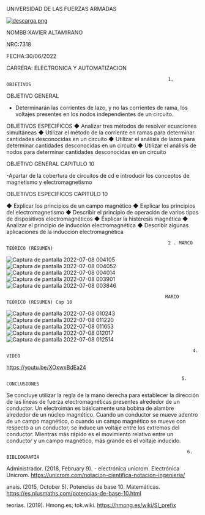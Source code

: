 UNIVERSIDAD DE LAS FUERZAS ARMADAS     

[![descarga.png](https://i.postimg.cc/zGcx4kLy/descarga.png)](https://postimg.cc/Xr9KCdkW)                         

NOMBB:XAVIER ALTAMIRANO  

NRC:7318     

FECHA:30/06/2022

CARRERA:  ELECTRONICA Y AUTOMATIZACION

                                                               1. OBJETIVOS

OBJETIVO  GENERAL

- Determinarán las corrientes de lazo, y no las corrientes de rama, los voltajes presentes en los nodos independientes de un circuito.

OBJETIVOS ESPECIFICOS 
◆ Analizar tres métodos de resolver ecuaciones simultáneas 
◆ Utilizar el método de la corriente en ramas para determinar cantidades desconocidas en un circuito
◆ Utilizar el análisis de lazos para determinar cantidades desconocidas en un circuito 
◆ Utilizar el análisis de nodos para determinar cantidades desconocidas en un circuito


OBJETIVO GENERAL CAPITULO 10

-Apartar de la cobertura de circuitos de cd e introducir los conceptos de magnetismo y electromagnetismo

OBJETIVOS ESPECIFICOS CAPITULO 10

◆ Explicar los principios de un campo magnético
◆ Explicar los principios del electromagnetismo 
◆ Describir el principio de operación de varios tipos de dispositivos electromagnéticos
◆ Explicar la histéresis magnética 
◆ Analizar el principio de inducción electromagnética
◆ Describir algunas aplicaciones de la inducción electromagnética

                                                               2 . MARCO TEÓRICO (RESUMEN)
![Captura de pantalla 2022-07-08 004105](https://user-images.githubusercontent.com/105680816/177924622-599e0dfd-914c-429a-8a21-931eb742e928.png)
![Captura de pantalla 2022-07-08 004052](https://user-images.githubusercontent.com/105680816/177924624-5729a6a4-db9a-45f4-a626-1ccb5ab57516.png)
![Captura de pantalla 2022-07-08 004014](https://user-images.githubusercontent.com/105680816/177924629-288552f9-eb43-4616-bd7c-e322fe0c79a4.png)
![Captura de pantalla 2022-07-08 003901](https://user-images.githubusercontent.com/105680816/177924631-86f87a8a-f9f2-4fc2-b402-f6ee577e8c88.png)
![Captura de pantalla 2022-07-08 003846](https://user-images.githubusercontent.com/105680816/177924632-35cb4214-fed3-4421-b316-bffe1d0d109c.png)
                                                              
                                                              MARCO TEÓRICO (RESUMEN) Cap 10
![Captura de pantalla 2022-07-08 010243](https://user-images.githubusercontent.com/105680816/177927085-cc7789dc-c8cb-4d9d-be2c-074fb3fed040.png)
![Captura de pantalla 2022-07-08 011220](https://user-images.githubusercontent.com/105680816/177928243-ba390f32-e2df-421d-9690-3a0d8664734e.png)
![Captura de pantalla 2022-07-08 011653](https://user-images.githubusercontent.com/105680816/177928839-1d4ec92d-b45d-4757-8459-4678c38b4d12.png)
![Captura de pantalla 2022-07-08 012017](https://user-images.githubusercontent.com/105680816/177929329-2fe6773b-15e5-4491-8448-9eff0754c3b8.png)
![Captura de pantalla 2022-07-08 012514](https://user-images.githubusercontent.com/105680816/177929956-15a3b00d-d688-4cfb-9bf2-4531d964b56b.png)


                                                                        4. VIDEO

https://youtu.be/XOxwxBdEa24




                                                                    5. CONCLUSIONES

Se concluye utilizar la regla de la mano derecha para establecer la dirección de las líneas de fuerza electromagnéticas presentes alrededor de un conductor. 
Un electroimán es básicamente una bobina de alambre alrededor de un núcleo magnético. Cuando un conductor se mueve adentro de un campo magnético, o cuando un campo magnético se mueve con respecto a un conductor, se induce un voltaje entre los extremos del conductor. Mientras más rápido es el movimiento relativo entre un conductor y un campo magnético, más grande es el voltaje inducido. 

                                                                      6. BIBLIOGRAFÍA



Administrador. (2018, February 9). - electrónica unicrom. Electrónica Unicrom. https://unicrom.com/notacion-cientifica-notacion-ingenieria/

anais. (2015, October 5). Potencias de base 10. Matemáticas. https://es.plusmaths.com/potencias-de-base-10.html

teorias. (2019). Hmong.es; tok.wiki. https://hmong.es/wiki/SI_prefix
